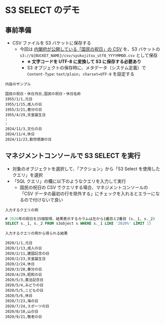 # S3 SELECT のデモ

## 事前準備
- CSV ファイルを S3 バケットに保存する
  - 今回は [内閣府が公開している「国民の祝日」の CSV](https://www8.cao.go.jp/chosei/shukujitsu/gaiyou.html) を、S3 バケットの `s3://${BUCKET_NAME}/csv/syukujitsu_utf8_YYYYMMDD.csv` として保存
    - **※ 文字コードを UTF-8 に変換して S3 に保存する必要あり**
    - S3 オブジェクトの保存時に、メタデータ（システム定義）で `Content-Type`: `text/plain; charset=UTF-8` を設定する

`内容のサンプル`
```csv
国民の祝日・休日月日,国民の祝日・休日名称
1955/1/1,元日
1955/1/15,成人の日
1955/3/21,春分の日
1955/4/29,天皇誕生日
:
:
2024/11/3,文化の日
2024/11/4,休日
2024/11/23,勤労感謝の日
```

## マネジメントコンソールで S3 SELECT を実行
- 対象のオブジェクトを選択して、「アクション」から「S3 Select を使用したクエリ」を選択
- 「SQL クエリ」の欄に以下のようなクエリを入力して実行
  - 国民の祝日の CSV でクエリする場合、マネジメントコンソールの「CSV データの最初の行を除外する」にチェックを入れるとエラーになるので付けないで良い

`入力するクエリの例`
```sql
# 2020年の祝日を15個取得、結果表示するカラムは左から1番目と2番目 (s._1, s._2)
SELECT s._1, s._2 FROM s3object s WHERE s._1 LIKE '2020%' LIMIT 15
```
`入力するクエリの例から得られる結果`
```
2020/1/1,元日
2020/1/13,成人の日
2020/2/11,建国記念の日
2020/2/23,天皇誕生日
2020/2/24,休日
2020/3/20,春分の日
2020/4/29,昭和の日
2020/5/3,憲法記念日
2020/5/4,みどりの日
2020/5/5,こどもの日
2020/5/6,休日
2020/7/23,海の日
2020/7/24,スポーツの日
2020/8/10,山の日
2020/9/21,敬老の日
```
